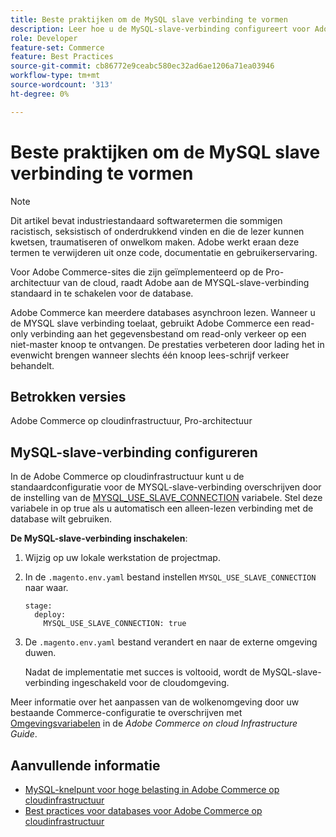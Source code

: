 ```yaml
---
title: Beste praktijken om de MySQL slave verbinding te vormen
description: Leer hoe u de MySQL-slave-verbinding configureert voor Adobe Commerce-sites die worden geïmplementeerd in de cloud-infrastructuur.
role: Developer
feature-set: Commerce
feature: Best Practices
source-git-commit: cb86772e9ceabc580ec32ad6ae1206a71ea03946
workflow-type: tm+mt
source-wordcount: '313'
ht-degree: 0%

---
```



# Beste praktijken om de MySQL slave verbinding te vormen

>[!NOTE]
>
>Dit artikel bevat industriestandaard softwaretermen die sommigen racistisch, seksistisch of onderdrukkend vinden en die de lezer kunnen kwetsen, traumatiseren of onwelkom maken. Adobe werkt eraan deze termen te verwijderen uit onze code, documentatie en gebruikerservaring.

Voor Adobe Commerce-sites die zijn geïmplementeerd op de Pro-architectuur van de cloud, raadt Adobe aan de MYSQL-slave-verbinding standaard in te schakelen voor de database.

Adobe Commerce kan meerdere databases asynchroon lezen. Wanneer u de MYSQL slave verbinding toelaat, gebruikt Adobe Commerce een read-only verbinding aan het gegevensbestand om read-only verkeer op een niet-master knoop te ontvangen. De prestaties verbeteren door lading het in evenwicht brengen wanneer slechts één knoop lees-schrijf verkeer behandelt.

## Betrokken versies

Adobe Commerce op cloudinfrastructuur, Pro-architectuur

## MySQL-slave-verbinding configureren

In de Adobe Commerce op cloudinfrastructuur kunt u de standaardconfiguratie voor de MYSQL-slave-verbinding overschrijven door de instelling van de [MYSQL_USE_SLAVE_CONNECTION](https://experienceleague.adobe.com/docs/commerce-cloud-service/user-guide/configure/env/stage/variables-deploy.html#mysql_use_slave_connection) variabele. Stel deze variabele in op true als u automatisch een alleen-lezen verbinding met de database wilt gebruiken.

**De MySQL-slave-verbinding inschakelen**:

1. Wijzig op uw lokale werkstation de projectmap.

1. In de `.magento.env.yaml` bestand instellen `MYSQL_USE_SLAVE_CONNECTION` naar waar.

   ```
   stage:
     deploy:
       MYSQL_USE_SLAVE_CONNECTION: true
   ```

1. De `.magento.env.yaml` bestand verandert en naar de externe omgeving duwen.

   Nadat de implementatie met succes is voltooid, wordt de MySQL-slave-verbinding ingeschakeld voor de cloudomgeving.

Meer informatie over het aanpassen van de wolkenomgeving door uw bestaande Commerce-configuratie te overschrijven met [Omgevingsvariabelen](https://experienceleague.adobe.com/docs/commerce-cloud-service/user-guide/configure/env/configure-env-yaml.html#environment-variables) in de _Adobe Commerce on cloud Infrastructure Guide_.

## Aanvullende informatie

- [MySQL-knelpunt voor hoge belasting in Adobe Commerce op cloudinfrastructuur](https://experienceleague.adobe.com/docs/commerce-knowledge-base/kb/troubleshooting/database/mysql-high-load-bottleneck-in-magento-commerce-cloud.html?lang=en)
- [Best practices voor databases voor Adobe Commerce op cloudinfrastructuur](database-on-cloud.md)
